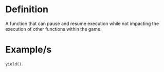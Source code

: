 # Definition
A function that can pause and resume execution while not impacting the execution of other functions within the game.

# Example/s

`yield()`.